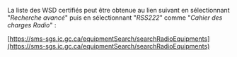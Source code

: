 La liste des WSD certifiés peut être obtenue au lien suivant en sélectionnant "_Recherche avancé_" puis en sélectionnant "_RSS222_" comme "_Cahier des charges Radio_" :

[https://sms-sgs.ic.gc.ca/equipmentSearch/searchRadioEquipments](https://sms-sgs.ic.gc.ca/equipmentSearch/searchRadioEquipments)



